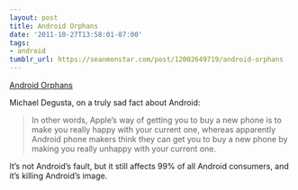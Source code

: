 ```yaml
---
layout: post
title: Android Orphans
date: '2011-10-27T13:58:01-07:00'
tags:
- android
tumblr_url: https://seanmonstar.com/post/12002649719/android-orphans
---
```

[Android Orphans](http://theunderstatement.com/post/11982112928/android-orphans-visualizing-a-sad-history-of-support)  

Michael Degusta, on a truly sad fact about Android:

> In other words, Apple’s way of getting you to buy a new phone is to make you really happy with your current one, whereas apparently Android phone makers think they can get you to buy a new phone by making you really unhappy with your current one.

It’s not Android’s fault, but it still affects 99% of all Android consumers, and it’s killing Android’s image.

